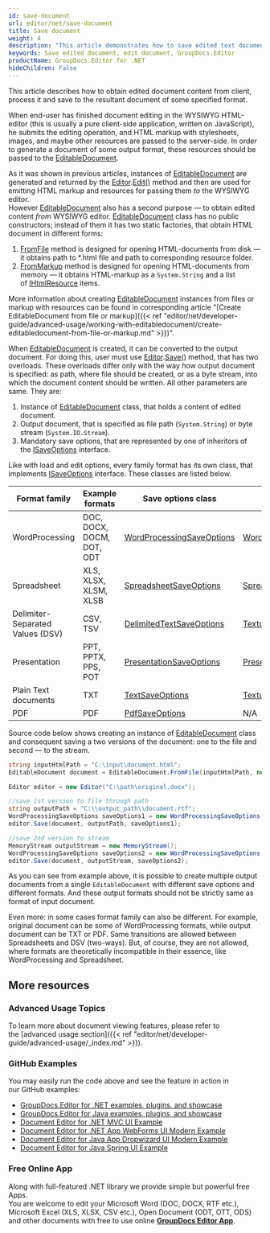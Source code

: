 ```yaml
---
id: save-document
url: editor/net/save-document
title: Save document
weight: 4
description: "This article demonstrates how to save edited text documents, spreadsheets and presentations with GroupDocs.Editor for .NET API."
keywords: Save edited document, edit document, GroupDocs.Editor
productName: GroupDocs.Editor for .NET
hideChildren: False
---
```

This article describes how to obtain edited document content from client, process it and save to the resultant document of some specified format.

When end-user has finished document editing in the WYSIWYG HTML-editor (this is usually a pure client-side application, written on JavaScript), he submits the editing operation, and HTML markup with stylesheets, images, and maybe other resources are passed to the server-side. In order to generate a document of some output format, these resources should be passed to the [EditableDocument](https://apireference.groupdocs.com/net/editor/groupdocs.editor/editabledocument).

As it was shown in previous articles, instances of [EditableDocument](https://apireference.groupdocs.com/net/editor/groupdocs.editor/editabledocument) are generated and returned by the [Editor](https://apireference.groupdocs.com/net/editor/groupdocs.editor/editor).[Edit()](https://apireference.groupdocs.com/net/editor/groupdocs.editor/editor/methods/edit) method and then are used for emitting HTML markup and resources for passing them *to* the WYSIWYG editor.  
However [EditableDocument](https://apireference.groupdocs.com/net/editor/groupdocs.editor/editabledocument) also has a second purpose — to obtain edited content *from* WYSIWYG editor. [EditableDocument](https://apireference.groupdocs.com/net/editor/groupdocs.editor/editabledocument) class has no public constructors; instead of them it has two static factories, that obtain HTML document in different forms:

1.  [FromFile](https://apireference.groupdocs.com/net/editor/groupdocs.editor/editabledocument/methods/fromfile) method is designed for opening HTML-documents from disk — it obtains path to \*.html file and path to corresponding resource folder.
2.  [FromMarkup](https://apireference.groupdocs.com/net/editor/groupdocs.editor/editabledocument/methods/frommarkup) method is designed for opening HTML-documents from memory — it obtains HTML-markup as a `System.String` and a list of [IHtmlResource](https://apireference.groupdocs.com/net/editor/groupdocs.editor.htmlcss.resources/ihtmlresource) items.

More information about creating [EditableDocument](https://apireference.groupdocs.com/net/editor/groupdocs.editor/editabledocument) instances from files or markup with resources can be found in corresponding article "[Create EditableDocument from file or markup]({{< ref "editor/net/developer-guide/advanced-usage/working-with-editabledocument/create-editabledocument-from-file-or-markup.md" >}})".

When [EditableDocument](https://apireference.groupdocs.com/net/editor/groupdocs.editor/editabledocument) is created, it can be converted to the output document. For doing this, user must use [Editor](https://apireference.groupdocs.com/net/editor/groupdocs.editor/editor).[Save()](https://apireference.groupdocs.com/net/editor/groupdocs.editor/editor/methods/save) method, that has two overloads. These overloads differ only with the way how output document is specified: as path, where file should be created, or as a byte stream, into which the document content should be written. All other parameters are same. They are:

1.  Instance of [EditableDocument](https://apireference.groupdocs.com/net/editor/groupdocs.editor/editabledocument) class, that holds a content of edited document.
2.  Output document, that is specified as file path (`System.String`) or byte stream (`System.IO.Stream`).
3.  Mandatory save options, that are represented by one of inheritors of the [ISaveOptions](https://apireference.groupdocs.com/net/editor/groupdocs.editor.options/isaveoptions) interface.

Like with load and edit options, every family format has its own class, that implements [ISaveOptions](https://apireference.groupdocs.com/net/editor/groupdocs.editor.options/isaveoptions) interface. These classes are listed below.

| Format family | Example formats | Save options class | Format class |
| --- | --- | --- | --- |
| WordProcessing | DOC, DOCX, DOCM, DOT, ODT | [WordProcessingSaveOptions](https://apireference.groupdocs.com/net/editor/groupdocs.editor.options/wordprocessingsaveoptions) | [WordProcessingFormats](https://apireference.groupdocs.com/net/editor/groupdocs.editor.formats/wordprocessingformats) |
| Spreadsheet | XLS, XLSX, XLSM, XLSB | [SpreadsheetSaveOptions](https://apireference.groupdocs.com/net/editor/groupdocs.editor.options/spreadsheetsaveoptions) | [SpreadsheetFormat](https://apireference.groupdocs.com/net/editor/groupdocs.editor.formats/spreadsheetformats) |
| Delimiter-Separated Values (DSV) | CSV, TSV | [DelimitedTextSaveOptions](https://apireference.groupdocs.com/net/editor/groupdocs.editor.options/delimitedtextsaveoptions) | [TextualFormats](https://apireference.groupdocs.com/net/editor/groupdocs.editor.formats/textualformats) |
| Presentation | PPT, PPTX, PPS, POT | [PresentationSaveOptions](https://apireference.groupdocs.com/net/editor/groupdocs.editor.options/presentationsaveoptions) | [PresentationFormats](https://apireference.groupdocs.com/net/editor/groupdocs.editor.formats/presentationformats) |
| Plain Text documents | TXT | [TextSaveOptions](https://apireference.groupdocs.com/net/editor/groupdocs.editor.options/textsaveoptions) | [TextualFormats](https://apireference.groupdocs.com/net/editor/groupdocs.editor.formats/textualformats) |
| PDF | PDF | [PdfSaveOptions](https://apireference.groupdocs.com/net/editor/groupdocs.editor.options/pdfsaveoptions) | N/A |

Source code below shows creating an instance of [EditableDocument](https://apireference.groupdocs.com/net/editor/groupdocs.editor/editabledocument) class and consequent saving a two versions of the document: one to the file and second — to the stream.

```csharp
string inputHtmlPath = "C:\input\document.html";
EditableDocument document = EditableDocument.FromFile(inputHtmlPath, null);

Editor editor = new Editor("C:\path\original.docx");

//save 1st version to file through path
string outputPath = "C:\\output_path\\document.rtf";
WordProcessingSaveOptions saveOptions1 = new WordProcessingSaveOptions(WordProcessingFormats.Rtf);
editor.Save(document, outputPath, saveOptions1);

//save 2nd version to stream
MemoryStream outputStream = new MemoryStream();
WordProcessingSaveOptions saveOptions2 = new WordProcessingSaveOptions(WordProcessingFormats.Docm);
editor.Save(document, outputStream, saveOptions2);
```

As you can see from example above, it is possible to create multiple output documents from a single `EditableDocument` with different save options and different formats. And these output formats should not be strictly same as format of input document.

Even more: in some cases format family can also be different. For example, original document can be some of WordProcessing formats, while output document can be TXT or PDF. Same transitions are allowed between Spreadsheets and DSV (two-ways). But, of course, they are not allowed, where formats are theoretically incompatible in their essence, like WordProcessing and Spreadsheet.

## More resources
### Advanced Usage Topics
To learn more about document viewing features, please refer to the [advanced usage section]({{< ref "editor/net/developer-guide/advanced-usage/_index.md" >}}).

### GitHub Examples

You may easily run the code above and see the feature in action in our GitHub examples:
*   [GroupDocs.Editor for .NET examples, plugins, and showcase](https://github.com/groupdocs-editor/GroupDocs.Editor-for-.NET)   
*   [GroupDocs.Editor for Java examples, plugins, and showcase](https://github.com/groupdocs-editor/GroupDocs.Editor-for-Java)    
*   [Document Editor for .NET MVC UI Example](https://github.com/groupdocs-editor/GroupDocs.Editor-for-.NET-MVC)     
*   [Document Editor for .NET App WebForms UI Modern Example](https://github.com/groupdocs-editor/GroupDocs.Editor-for-.NET-WebForms)    
*   [Document Editor for Java App Dropwizard UI Modern Example](https://github.com/groupdocs-editor/GroupDocs.Editor-for-Java-Dropwizard)    
*   [Document Editor for Java Spring UI Example](https://github.com/groupdocs-editor/GroupDocs.Editor-for-Java-Spring)
    
### Free Online App
Along with full-featured .NET library we provide simple but powerful free Apps.  
You are welcome to edit your Microsoft Word (DOC, DOCX, RTF etc.), Microsoft Excel (XLS, XLSX, CSV etc.), Open Document (ODT, OTT, ODS) and other documents with free to use online **[GroupDocs Editor App](https://products.groupdocs.app/editor)**.

